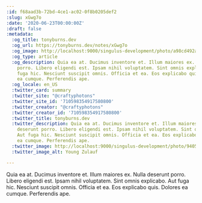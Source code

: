 ```yaml
---
:id: f68aad3b-72bd-4ce1-ac02-0f8b0205def2
:slug: xGwg7o
:date: '2020-06-23T00:00:00Z'
:draft: false
:metadata:
  :og_title: tonyburns.dev
  :og_url: https://tonyburns.dev/notes/xGwg7o
  :og_image: http://localhost:9000/singulus-development/photo/a98cd492ab15830e58c1bb750cdb852f.jpeg
  :og_type: article
  :og_description: Quia ea at. Ducimus inventore et. Illum maiores ex. Nulla deserunt
    porro. Libero eligendi est. Ipsam nihil voluptatem. Sint omnis explicabo. Aut
    fuga hic. Nesciunt suscipit omnis. Officia et ea. Eos explicabo quis. Dolores
    ea cumque. Perferendis ape.
  :og_locale: en_US
  :twitter_card: summary
  :twitter_site: "@craftyphotons"
  :twitter_site_id: '710598354917580800'
  :twitter_creator: "@craftyphotons"
  :twitter_creator_id: '710598354917580800'
  :twitter_title: tonyburns.dev
  :twitter_description: Quia ea at. Ducimus inventore et. Illum maiores ex. Nulla
    deserunt porro. Libero eligendi est. Ipsam nihil voluptatem. Sint omnis explicabo.
    Aut fuga hic. Nesciunt suscipit omnis. Officia et ea. Eos explicabo quis. Dolores
    ea cumque. Perferendis ape.
  :twitter_image: http://localhost:9000/singulus-development/photo/9405525f92f5b393ab07f49c89bff587.jpeg
  :twitter_image_alt: Young Zulauf

---
```


Quia ea at. Ducimus inventore et. Illum maiores ex. Nulla deserunt porro. Libero eligendi est. Ipsam nihil voluptatem. Sint omnis explicabo. Aut fuga hic. Nesciunt suscipit omnis. Officia et ea. Eos explicabo quis. Dolores ea cumque. Perferendis ape.

